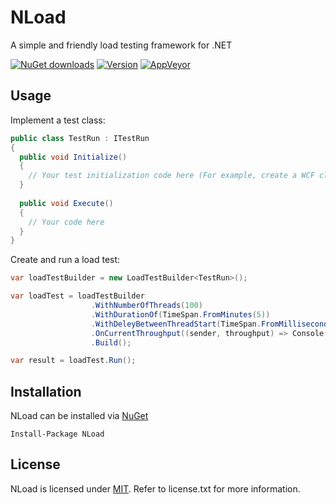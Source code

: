 # NLoad
A simple and friendly load testing framework for .NET

[![NuGet downloads](https://img.shields.io/nuget/dt/NLoad.svg)](https://www.nuget.org/packages/NLoad)
[![Version](https://img.shields.io/nuget/v/NLoad.svg)](https://www.nuget.org/packages/NLoad) 
[![AppVeyor](https://img.shields.io/appveyor/ci/AlonAmsalem/nload/master.svg)](https://ci.appveyor.com/project/AlonAmsalem/nload/branch/master)

## Usage

Implement a test class:

```csharp
public class TestRun : ITestRun
{
  public void Initialize()
  {
    // Your test initialization code here (For example, create a WCF client)
  }
  
  public void Execute()
  {
    // Your code here
  }
}
```
Create and run a load test:
```csharp
var loadTestBuilder = new LoadTestBuilder<TestRun>();

var loadTest = loadTestBuilder
                  .WithNumberOfThreads(100)
                  .WithDurationOf(TimeSpan.FromMinutes(5))
                  .WithDeleyBetweenThreadStart(TimeSpan.FromMilliseconds(100))
                  .OnCurrentThroughput((sender, throughput) => Console.WriteLine(throughput))
                  .Build();

var result = loadTest.Run();
```

## Installation
NLoad can be installed via [NuGet](http://www.nuget.org/packages/NLoad)
```
Install-Package NLoad
```

## License
NLoad is licensed under [MIT](http://www.opensource.org/licenses/mit-license.php "Read more about the MIT license form"). Refer to license.txt for more information.
